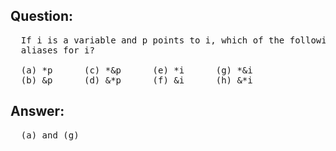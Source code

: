 ## Question:
<pre>
  If i is a variable and p points to i, which of the following expressions are
  aliases for i?

  (a) *p      (c) *&p      (e) *i      (g) *&i
  (b) &p      (d) &*p      (f) &i      (h) &*i
</pre>
## Answer: 
<pre>
  (a) and (g)
</pre>
